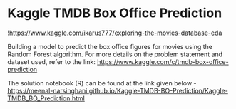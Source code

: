 # Kaggle TMDB Box Office Prediction

!https://www.kaggle.com/ikarus777/exploring-the-movies-database-eda

Building a model to predict the box office figures for movies using the Random Forest algorithm.
For more details on the problem statement and dataset used, refer to the link: 
https://www.kaggle.com/c/tmdb-box-office-prediction


The solution notebook (R) can be found at the link given below -
https://meenal-narsinghani.github.io/Kaggle-TMDB-BO-Prediction/Kaggle-TMDB_BO_Prediction.html




